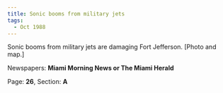 ```yaml
---  
title: Sonic booms from military jets  
tags:  
  - Oct 1988  
---  
```

  
Sonic booms from military jets are damaging Fort Jefferson. [Photo and map.]  
  
Newspapers: **Miami Morning News or The Miami Herald**  
  
Page: **26**, Section: **A** 
